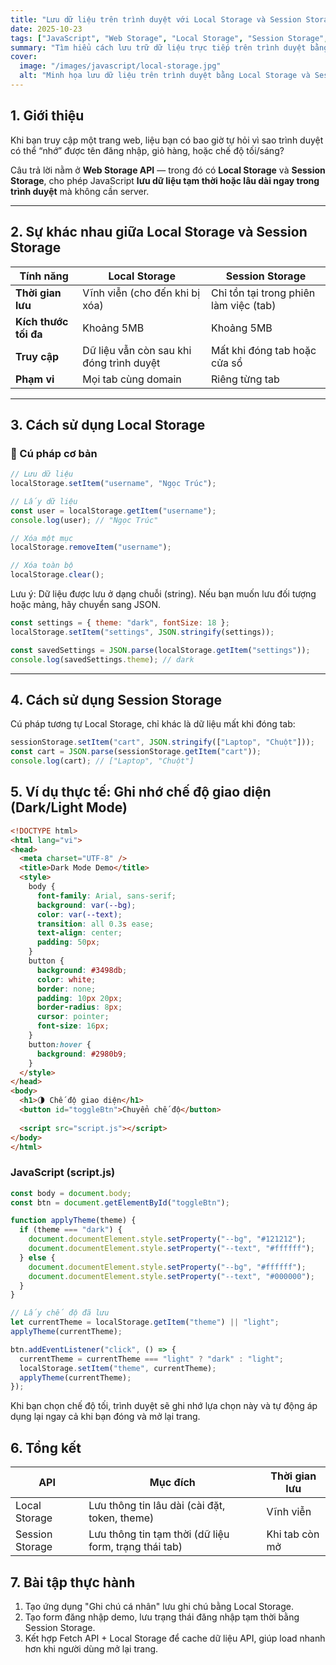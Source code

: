 ```yaml
---
title: "Lưu dữ liệu trên trình duyệt với Local Storage và Session Storage"
date: 2025-10-23
tags: ["JavaScript", "Web Storage", "Local Storage", "Session Storage", "Frontend"]
summary: "Tìm hiểu cách lưu trữ dữ liệu trực tiếp trên trình duyệt bằng Local Storage và Session Storage, giúp web hoạt động nhanh hơn và ghi nhớ thông tin người dùng."
cover:
  image: "/images/javascript/local-storage.jpg"
  alt: "Minh họa lưu dữ liệu trên trình duyệt bằng Local Storage và Session Storage"
---
```


## 1. Giới thiệu

Khi bạn truy cập một trang web, liệu bạn có bao giờ tự hỏi vì sao trình duyệt có thể “nhớ” được tên đăng nhập, giỏ hàng, hoặc chế độ tối/sáng?

Câu trả lời nằm ở **Web Storage API** — trong đó có **Local Storage** và **Session Storage**, cho phép JavaScript **lưu dữ liệu tạm thời hoặc lâu dài ngay trong trình duyệt** mà không cần server.

---

## 2. Sự khác nhau giữa Local Storage và Session Storage

| Tính năng             | Local Storage                            | Session Storage                        |
| --------------------- | ---------------------------------------- | -------------------------------------- |
| **Thời gian lưu**     | Vĩnh viễn (cho đến khi bị xóa)           | Chỉ tồn tại trong phiên làm việc (tab) |
| **Kích thước tối đa** | Khoảng 5MB                               | Khoảng 5MB                             |
| **Truy cập**          | Dữ liệu vẫn còn sau khi đóng trình duyệt | Mất khi đóng tab hoặc cửa sổ           |
| **Phạm vi**           | Mọi tab cùng domain                      | Riêng từng tab                         |

---

## 3. Cách sử dụng Local Storage

### 🧠 Cú pháp cơ bản

```javascript
// Lưu dữ liệu
localStorage.setItem("username", "Ngọc Trúc");

// Lấy dữ liệu
const user = localStorage.getItem("username");
console.log(user); // "Ngọc Trúc"

// Xóa một mục
localStorage.removeItem("username");

// Xóa toàn bộ
localStorage.clear();
```
Lưu ý: Dữ liệu được lưu ở dạng chuỗi (string). Nếu bạn muốn lưu đối tượng hoặc mảng, hãy chuyển sang JSON.
```javascript
const settings = { theme: "dark", fontSize: 18 };
localStorage.setItem("settings", JSON.stringify(settings));

const savedSettings = JSON.parse(localStorage.getItem("settings"));
console.log(savedSettings.theme); // dark
```
---
## 4. Cách sử dụng Session Storage

Cú pháp tương tự Local Storage, chỉ khác là dữ liệu mất khi đóng tab:

```javascript
sessionStorage.setItem("cart", JSON.stringify(["Laptop", "Chuột"]));
const cart = JSON.parse(sessionStorage.getItem("cart"));
console.log(cart); // ["Laptop", "Chuột"]
```

## 5. Ví dụ thực tế: Ghi nhớ chế độ giao diện (Dark/Light Mode)

```html
<!DOCTYPE html>
<html lang="vi">
<head>
  <meta charset="UTF-8" />
  <title>Dark Mode Demo</title>
  <style>
    body {
      font-family: Arial, sans-serif;
      background: var(--bg);
      color: var(--text);
      transition: all 0.3s ease;
      text-align: center;
      padding: 50px;
    }
    button {
      background: #3498db;
      color: white;
      border: none;
      padding: 10px 20px;
      border-radius: 8px;
      cursor: pointer;
      font-size: 16px;
    }
    button:hover {
      background: #2980b9;
    }
  </style>
</head>
<body>
  <h1>🌗 Chế độ giao diện</h1>
  <button id="toggleBtn">Chuyển chế độ</button>
  
  <script src="script.js"></script>
</body>
</html>
```

### JavaScript (script.js)

```javascript
const body = document.body;
const btn = document.getElementById("toggleBtn");

function applyTheme(theme) {
  if (theme === "dark") {
    document.documentElement.style.setProperty("--bg", "#121212");
    document.documentElement.style.setProperty("--text", "#ffffff");
  } else {
    document.documentElement.style.setProperty("--bg", "#ffffff");
    document.documentElement.style.setProperty("--text", "#000000");
  }
}

// Lấy chế độ đã lưu
let currentTheme = localStorage.getItem("theme") || "light";
applyTheme(currentTheme);

btn.addEventListener("click", () => {
  currentTheme = currentTheme === "light" ? "dark" : "light";
  localStorage.setItem("theme", currentTheme);
  applyTheme(currentTheme);
});
```

Khi bạn chọn chế độ tối, trình duyệt sẽ ghi nhớ lựa chọn này và tự động áp dụng lại ngay cả khi bạn đóng và mở lại trang.

## 6. Tổng kết

| API             | Mục đích                                              | Thời gian lưu  |
| --------------- | ----------------------------------------------------- | -------------- |
| Local Storage   | Lưu thông tin lâu dài (cài đặt, token, theme)         | Vĩnh viễn      |
| Session Storage | Lưu thông tin tạm thời (dữ liệu form, trạng thái tab) | Khi tab còn mở |

## 7. Bài tập thực hành

1. Tạo ứng dụng "Ghi chú cá nhân" lưu ghi chú bằng Local Storage.
2. Tạo form đăng nhập demo, lưu trạng thái đăng nhập tạm thời bằng Session Storage.
3. Kết hợp Fetch API + Local Storage để cache dữ liệu API, giúp load nhanh hơn khi người dùng mở lại trang.